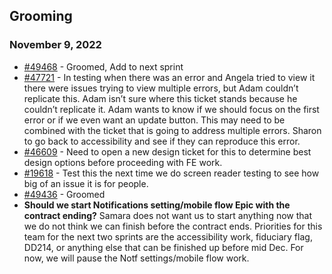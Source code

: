 ## Grooming
### November 9, 2022

- [#49468](https://github.com/department-of-veterans-affairs/va.gov-team/issues/49468) - Groomed, Add to next sprint
- [#47721](https://github.com/department-of-veterans-affairs/va.gov-team/issues/47721) - In testing when there was an error and Angela tried to view it there were issues trying to view multiple errors, but Adam couldn’t replicate this. Adam isn’t sure where this ticket stands because he couldn’t replicate it. Adam wants to know if we should focus on the first error or if we even want an update button. This may need to be combined with the ticket that is going to address multiple errors. Sharon to go back to accessibility and see if they can reproduce this error.
- [#46609](https://github.com/department-of-veterans-affairs/va.gov-team/issues/46609) - Need to open a new design ticket for this to determine best design options before proceeding with FE work. 
- [#19618](https://github.com/department-of-veterans-affairs/va.gov-team/issues/19618) - Test this the next time we do screen reader testing to see how big of an issue it is for people. 
- [#49436](https://github.com/department-of-veterans-affairs/va.gov-team/issues/49436) - Groomed
- **Should we start Notifications setting/mobile flow Epic with the contract ending?** Samara does not want us to start anything now that we do not think we can finish before the contract ends. Priorities for this team for the next two sprints are the accessibility work, fiduciary flag, DD214, or anything else that can be finished up before mid Dec. For now, we will pause the Notf settings/mobile flow work. 

